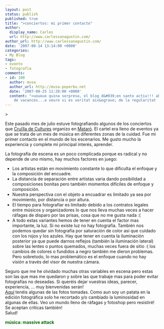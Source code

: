 ```yaml
---
layout: post
status: publish
published: true
title: ">conciertos: mi primer contacto"
author:
  display_name: Carles
  url: http://www.carlessanagustin.com/
author_url: http://www.carlessanagustin.com/
date: '2007-08-14 13:14:00 +0000'
categories:
- My Blog
tags:
- evento
- fotografia
comments:
- id: 100
  author: musa
  author_url: http://musa.poperbu.net
  date: '2007-08-25 11:28:00 +0000'
  content: ">uououo quina sorpresa, el blog d&#039;en santo actiu!!! ahir vaig tornar
    de vacances...a veure si es veritat aix&ograve; de la regularitat ..Salut!"
---
```

<p>>
<div style="float:right;margin-left:10px;margin-bottom:10px;"> <a href="http://www.flickr.com/photos/santopics/1092133191/" title="photo sharing"><img src="http://farm2.static.flickr.com/1291/1092133191_0aedd8f63b_m.jpg" alt="" /></a><br /><span style="margin-top:0;font-size:0;">  <a href="http://www.flickr.com/photos/santopics/1092133191/">Canteca de Macao 05</a><br />Cargado originalmente por <a href="http://www.flickr.com/people/santopics/">S@ntO</a> </span></div>
<p>Este pasado mes de julio estuve fotografiando algunos de los conciertos que <a href="http://www.cruilladecultures.com/">Cru&iuml;lla de Cultures</a> organizo en <a href="http://maps.google.com/maps?f=q&amp;hl=en&amp;geocode=&amp;q=mataro,+spain&amp;amp;amp;amp;amp;amp;amp;amp;ie=UTF8&amp;z=12&amp;om=1">Matar&oacute;</a>. El cartel era lleno de eventos ya que se trata de un mes de m&uacute;sica en diferentes zonas de la cuidad. Fue mi primer contacto en el mundo de los escenarios. Me gusto mucho la experiencia y complete mi principal inter&eacute;s, aprender.</p>
<p>La fotograf&iacute;a de escena es un poco complicada porque es radical y no depende de uno mismo, hay muchos factores en juego:
<ul>
<li>Los artistas est&aacute;n en movimiento constante lo que dificulta el enfoque y la composici&oacute;n del encuadre.</li>
<li>La distancia de separaci&oacute;n entre artistas varia dando posibilidad a composiciones bonitas pero tambi&eacute;n momentos dif&iacute;ciles de enfoque y composici&oacute;n.</li>
<li>Nuestra perspectiva con el objeto a encuadrar es limitado ya sea por movimiento, por distancia o por altura.</li>
<li>El tiempo para fotografiar es limitado debido a los contratos legales entre m&uacute;sicos y organizadores lo que nos lleva muchas veces a hacer r&aacute;fagas de disparo por las prisas, cosa que no me gusta nada :(</li>
<li>A todo estas variantes hemos de tener en cuenta el factor mas importante, la luz. Si no existe luz no hay fotograf&iacute;a. Tambi&eacute;n nos podemos quedar sin fotograf&iacute;a por saturaci&oacute;n de color as&iacute; que cuidado con los rojos y los azules. Hay que tener en cuenta la iluminaci&oacute;n posterior ya que puede darnos reflejos (tambi&eacute;n la iluminaci&oacute;n lateral) sobre las lentes o puntos quemados, muchas veces fuera de sitio :( los cambios de colores o fundidos a negro tambi&eacute;n me dieron problemas. Pero sobretodo, lo mas problem&aacute;tico es el enfoque cuando no hay visi&oacute;n a trav&eacute;s del visor de nuestra c&aacute;mara.</li>
</ul>
<p>Seguro que me he olvidado muchas otras variables en escena pero estas son las que mas me quedaron y sobre las que trabaje mas para poder evitar fotograf&iacute;as no deseadas. Si quer&eacute;is dejar vuestras ideas, parecer, experiencia, ... muy bienvenidas ser&aacute;n!<br /><a href="http://www.flickr.com/photos/santopics/sets/72157601429642880/show/">Aqu&iacute;</a> ten&eacute;is algunas de las fotos tomadas. Como aun soy un patata en la edici&oacute;n fotogr&aacute;fica solo he recortado y/o cambiado la luminosidad en algunas de ellas. Veo un mundo lleno de r&aacute;fagas y fotoshop pero resistir&eacute;! Se aceptan criticas tambi&eacute;n!<br />Salud!</p>
<p><span style="font-weight:bold;color:rgb(0,102,0);">m&uacute;sica: massive attack</span></p>
